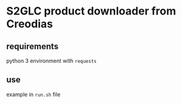 # S2GLC product downloader from Creodias

## requirements

python 3 environment with `requests`

## use

example in `run.sh` file
